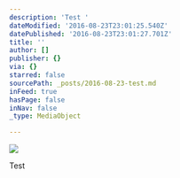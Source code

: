 ```yaml
---
description: 'Test '
dateModified: '2016-08-23T23:01:25.540Z'
datePublished: '2016-08-23T23:01:27.701Z'
title: ''
author: []
publisher: {}
via: {}
starred: false
sourcePath: _posts/2016-08-23-test.md
inFeed: true
hasPage: false
inNav: false
_type: MediaObject

---
```

![](https://the-grid-user-content.s3-us-west-2.amazonaws.com/4beeb57f-1082-4146-a109-504712238b54.jpg)

Test